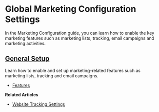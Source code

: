 <a id="configuration-guide-marketing-configuration"></a>

# Global Marketing Configuration Settings

In the Marketing Configuration guide, you can learn how to enable the key marketing features such as marketing lists, tracking, email campaigns and marketing activities.

## [General Setup](general-setup-marketing/index.md#configuration-guide-marketing-configuration-general-setup)

Learn how to enable and set up marketing-related features such as marketing lists, tracking and email campaigns.

* [Features](general-setup-marketing/index.md#configuration-guide-marketing-configuration-general-setup)

**Related Articles**

* [Website Tracking Settings](../system/general-setup/tracking.md#admin-configuration-tracking-settings)
